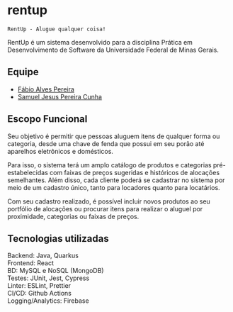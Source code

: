 # rentup
    RentUp - Alugue qualquer coisa!

RentUp é um sistema desenvolvido para a disciplina Prática em Desenvolvimento de Software da Universidade Federal de Minas Gerais. 

## Equipe

- [Fábio Alves Pereira](https://github.com/fabiopereira96)
- [Samuel Jesus Pereira Cunha](https://github.com/samuelcunha)

## Escopo Funcional

Seu objetivo é permitir que pessoas aluguem itens de qualquer forma ou categoria, desde uma chave de fenda que possui em seu porão até aparelhos eletrônicos e domésticos. 

Para isso, o sistema terá um amplo catálogo de produtos e categorias pré-estabelecidas com faixas de preços sugeridas e históricos de alocações semelhantes. Além disso, cada cliente poderá se cadastrar no sistema por meio de um cadastro único, tanto para locadores quanto para locatários. 

Com seu cadastro realizado, é possível incluir novos produtos ao seu portfólio de alocações ou procurar itens para realizar o aluguel por proximidade, categorias ou faixas de preços. 

## Tecnologias utilizadas

Backend: Java, Quarkus\
Frontend: React\
BD: MySQL e NoSQL (MongoDB)\
Testes: JUnit, Jest, Cypress\
Linter: ESLint, Prettier\
CI/CD: Github Actions\
Logging/Analytics: Firebase
